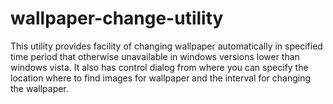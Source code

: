 wallpaper-change-utility
========================

This utility provides facility of changing wallpaper automatically in specified time period that otherwise unavailable in windows versions lower than windows vista. It also has control dialog from where you can specify the location where to find images for wallpaper and the interval for changing the wallpaper.
